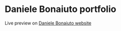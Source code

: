 # Daniele Bonaiuto portfolio

Live preview on [Daniele Bonaiuto website](https://danielebonaiuto.it)
